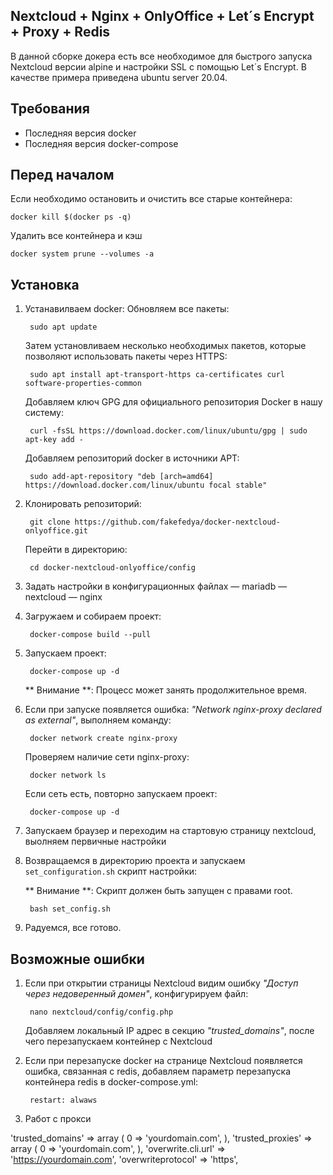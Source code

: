 ## Nextcloud + Nginx + OnlyOffice + Let´s Encrypt + Proxy + Redis

В данной сборке докера есть все необходимое для быстрого запуска Nextcloud версии alpine и настройки SSL с помощью Let´s Encrypt. В качестве примера приведена ubuntu server 20.04.

## Требования

* Последняя версия docker
* Последняя версия docker-compose

## Перед началом

Если необходимо остановить и очистить все старые контейнера:

    docker kill $(docker ps -q)
        
Удалить все контейнера и кэш

    docker system prune --volumes -a
        
## Установка

1. Устанавилваем docker:
    Обновляем все пакеты:
    
        sudo apt update
    Затем установливаем несколько необходимых пакетов, которые позволяют использовать пакеты через HTTPS:
        
        sudo apt install apt-transport-https ca-certificates curl software-properties-common
    Добавляем ключ GPG для официального репозитория Docker в нашу систему:
    
        curl -fsSL https://download.docker.com/linux/ubuntu/gpg | sudo apt-key add -
    Добавляем репозиторий docker в источники APT:
    
        sudo add-apt-repository "deb [arch=amd64] https://download.docker.com/linux/ubuntu focal stable"

1. Клонировать репозиторий:

        git clone https://github.com/fakefedya/docker-nextcloud-onlyoffice.git
    
   Перейти в директорию:
   
        cd docker-nextcloud-onlyoffice/config
    
2. Задать настройки в конфигурационных файлах
    — mariadb
    — nextcloud
    — nginx

3. Загружаем и собираем проект:

        docker-compose build --pull

4. Запускаем проект:

        docker-compose up -d

    ** Внимание **: Процесс может занять продолжительное время.

5. Если при запуске появляется ошибка: _"Network nginx-proxy declared as external"_, выполняем команду:

        docker network create nginx-proxy
    
    Проверяем наличие сети nginx-proxy:
        
        docker network ls
        
    Если сеть есть, повторно запускаем проект:
    
        docker-compose up -d
        
6. Запускаем браузер и переходим на стартовую страницу nextcloud, выолняем первичные настройки

7. Возвращаемся в директорию проекта и запускаем `set_configuration.sh` скрипт настройки:

    ** Внимание **: Скрипт должен быть запущен с правами root.

        bash set_config.sh
    
8. Радуемся, все готово.

## Возможные ошибки

1. Если при открытии страницы Nextcloud видим ошибку _"Доступ через недоверенный домен"_, конфигурируем файл:

        nano nextcloud/config/config.php
      
    Добавляем локальный IP адрес в секцию _"trusted_domains"_, после чего перезапускаем контейнер с Nextcloud

2. Если при перезапуске docker на странице Nextcloud появляется ошибка, связанная с redis, добавляем параметр перезапуска контейнера redis в docker-compose.yml:
      
        restart: alwaws
        
3. Работ с  прокси

  'trusted_domains' => 
  array (
    0 => 'yourdomain.com',
  ),
  'trusted_proxies' => 
  array (
    0 => 'yourdomain.com',
  ),
  'overwrite.cli.url' => 'https://yourdomain.com',
  'overwriteprotocol' => 'https',
